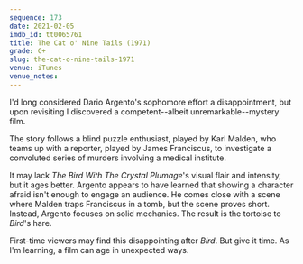 ```yaml
---
sequence: 173
date: 2021-02-05
imdb_id: tt0065761
title: The Cat o' Nine Tails (1971)
grade: C+
slug: the-cat-o-nine-tails-1971
venue: iTunes
venue_notes:
---
```


I'd long considered Dario Argento's sophomore effort a disappointment, but upon revisiting I discovered a competent--albeit unremarkable--mystery film.

<!-- end -->

The story follows a blind puzzle enthusiast, played by Karl Malden, who teams up with a reporter, played by James Franciscus, to investigate a convoluted series of murders involving a medical institute.

It may lack <span data-imdb-id="tt0065143">_The Bird With The Crystal Plumage_</span>'s visual flair and intensity, but it ages better. Argento appears to have learned that showing a character afraid isn't enough to engage an audience. He comes close with a scene where Malden traps Franciscus in a tomb, but the scene proves short. Instead, Argento focuses on solid mechanics. The result is the tortoise to _Bird_'s hare.

First-time viewers may find this disappointing after _Bird_. But give it time. As I'm learning, a film can age in unexpected ways.
